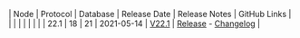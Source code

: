 | Node | Protocol | Database | Release Date | Release Notes | GitHub Links | 
|      |          |          |              | 				|			   |
| 22.1 | 18       | 21       | 2021-05-14          | [V22.1](../releases/release-v22-1.md) | [Release](https://github.com/nanocurrency/nano-node/releases/tag/V22.1) - [Changelog](https://github.com/nanocurrency/nano-node/compare/853398af...ade6f224) | 

